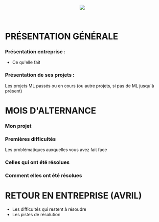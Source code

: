 <p align="center"><img src="https://zupimages.net/up/20/06/pd6r.png"></p>
<br/>

# PRÉSENTATION GÉNÉRALE

### Présentation entreprise :
* Ce qu'elle fait


### Présentation de ses projets :
Les projets ML passés ou en cours (ou autre projets, si pas de ML jusqu'à présent)

# MOIS D'ALTERNANCE

### Mon projet

### Premières difficultés
Les problématiques auxquelles vous avez fait face

### Celles qui ont été résolues

### Comment elles ont été résolues


# RETOUR EN ENTREPRISE (AVRIL)

* Les difficultés qui restent à résoudre
* Les pistes de résolution
